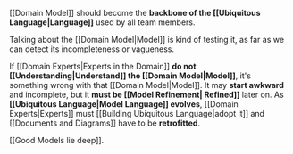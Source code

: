 [[Domain Model]] should become the **backbone of the [[Ubiquitous Language|Language]]** used by all team members.

Talking about the [[Domain Model|Model]] is kind of testing it, as far as we can detect its incompleteness or vagueness.

If [[Domain Experts|Experts in the Domain]] **do not [[Understanding|Understand]] the [[Domain Model|Model]]**, it's something wrong with that [[Domain Model|Model]].  It may **start awkward** and incomplete, but it **must be [[Model Refinement| Refined]]** later on. As **[[Ubiquitous Language|Model Language]] evolves**, [[Domain Experts|Experts]] must [[Building Ubiquitous Language|adopt it]] and [[Documents and Diagrams]] have to be **retrofitted**.

[[Good Models lie deep]].